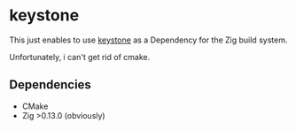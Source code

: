 # keystone
This just enables to use [keystone](https://github.com/keystone-engine/keystone) as a Dependency for the Zig build system.

Unfortunately, i can't get rid of cmake.

## Dependencies
- CMake
- Zig >0.13.0 (obviously)
